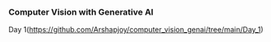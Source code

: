 ### Computer Vision with Generative AI
Day 1(https://github.com/Arshapjoy/computer_vision_genai/tree/main/Day_1)
